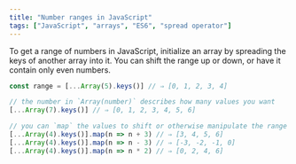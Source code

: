 ```yaml
---
title: "Number ranges in JavaScript"
tags: ["JavaScript", "arrays", "ES6", "spread operator"]
---
```

To get a range of numbers in JavaScript, initialize an array by spreading the keys of another array into it. You can shift the range up or down, or have it contain only even numbers.

```js
const range = [...Array(5).keys()] // ⇒ [0, 1, 2, 3, 4]

// the number in `Array(number)` describes how many values you want
[...Array(7).keys()] // ⇒ [0, 1, 2, 3, 4, 5, 6]

// you can `map` the values to shift or otherwise manipulate the range
[...Array(4).keys()].map(n => n + 3) // ⇒ [3, 4, 5, 6]
[...Array(4).keys()].map(n => n - 3) // ⇒ [-3, -2, -1, 0]
[...Array(4).keys()].map(n => n * 2) // ⇒ [0, 2, 4, 6]
```
